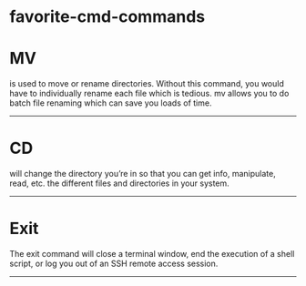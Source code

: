 # favorite-cmd-commands
# MV  
is used to move or rename directories. Without this command, you would have to individually rename each file which is tedious. mv allows you to do batch file renaming which can save you loads of time. 

---------------------------------------------------------------------------------------------------------------------------------------------------------------------
# CD  
will change the directory you’re in so that you can get info, manipulate, read, etc. the different files and directories in your system.

---------------------------------------------------------------------------------------------------------------------------------------------------------------------
# Exit   
The exit command will close a terminal window, end the execution of a shell script, or log you out of an SSH remote access session.

---------------------------------------------------------------------------------------------------------------------------------------------------------------------
